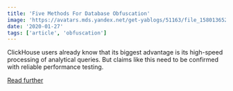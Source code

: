 ```yaml
---
title: 'Five Methods For Database Obfuscation'
image: 'https://avatars.mds.yandex.net/get-yablogs/51163/file_1580136524205/orig'
date: '2020-01-27'
tags: ['article', 'obfuscation']
---
```


ClickHouse users already know that its biggest advantage is its high-speed processing of analytical queries. But claims like this need to be confirmed with reliable performance testing.

[Read further](https://habr.com/en/company/yandex/blog/485096/)
